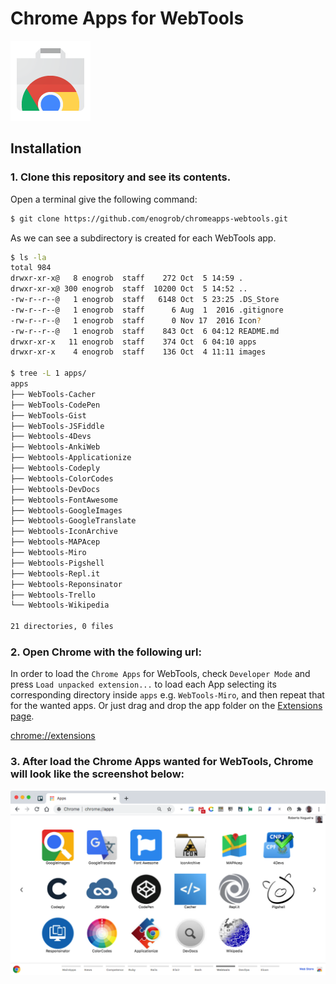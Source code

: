 # Chrome Apps for WebTools

![Chrome Apps logo](images/chrome_apps.png)

## Installation

### 1. Clone this repository and see its contents.
Open a terminal give the following command:

```bash
$ git clone https://github.com/enogrob/chromeapps-webtools.git
```

As we can see a subdirectory is created for each WebTools app.

```bash
$ ls -la
total 984
drwxr-xr-x@   8 enogrob  staff    272 Oct  5 14:59 .
drwxr-xr-x@ 300 enogrob  staff  10200 Oct  5 14:52 ..
-rw-r--r--@   1 enogrob  staff   6148 Oct  5 23:25 .DS_Store
-rw-r--r--@   1 enogrob  staff      6 Aug  1  2016 .gitignore
-rw-r--r--@   1 enogrob  staff      0 Nov 17  2016 Icon?
-rw-r--r--@   1 enogrob  staff    843 Oct  6 04:12 README.md
drwxr-xr-x   11 enogrob  staff    374 Oct  6 04:10 apps
drwxr-xr-x    4 enogrob  staff    136 Oct  4 11:11 images

$ tree -L 1 apps/
apps
├── WebTools-Cacher
├── WebTools-CodePen
├── WebTools-Gist
├── WebTools-JSFiddle
├── Webtools-4Devs
├── Webtools-AnkiWeb
├── Webtools-Applicationize
├── Webtools-Codeply
├── Webtools-ColorCodes
├── Webtools-DevDocs
├── Webtools-FontAwesome
├── Webtools-GoogleImages
├── Webtools-GoogleTranslate
├── Webtools-IconArchive
├── Webtools-MAPAcep
├── Webtools-Miro
├── Webtools-Pigshell
├── Webtools-Repl.it
├── Webtools-Reponsinator
├── Webtools-Trello
└── Webtools-Wikipedia

21 directories, 0 files
```

### 2. Open Chrome with the following url:
In order to load the `Chrome Apps` for WebTools, check `Developer Mode` and press `Load unpacked extension...` to load each App selecting its corresponding directory inside `apps` e.g. `WebTools-Miro`, and then repeat that for the wanted apps. Or just drag and drop the app folder on the [Extensions page](chrome://extensions).

[chrome://extensions](chrome://extensions)

### 3. After load the Chrome Apps wanted for WebTools, Chrome will look like the screenshot below:

![Chrome screenshot](images/chrome_screenshot1.png)